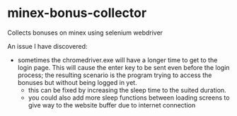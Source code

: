 # minex-bonus-collector
Collects bonuses on minex using selenium webdriver

An issue I have discovered:
 - sometimes the chromedriver.exe will have a longer time to get to the login page. This will cause the enter key to be sent even before the login process; the resulting scenario is the program trying to access the bonuses but without being logged in yet.
   - this can be fixed by increasing the sleep time to the suited duration. 
   - you could also add more sleep functions between loading screens to give way to the website buffer due to internet connection
